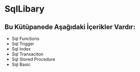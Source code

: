 # SqlLibary
## Bu Kütüpanede Aşağıdaki İçerikler Vardır:
- Sql Functions
- Sql Trigger
- Sql Index
- Sql Transaciton
- Sql Stored Procedure 
- Sql Basic
